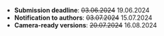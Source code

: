 - **Submission deadline**:      <s>03.06.2024</s> 19.06.2024
- **Notification to authors**:  <s>03.07.2024</s> 15.07.2024
- **Camera-ready versions**:    <s>20.07.2024</s> 16.08.2024